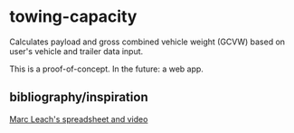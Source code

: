 # towing-capacity

Calculates payload and gross combined vehicle weight (GCVW) based on user's vehicle and trailer data input.

This is a proof-of-concept. In the future: a web app.

## bibliography/inspiration
[Marc Leach's spreadsheet and video](http://www.keepyourdaydream.com/payload/) 
